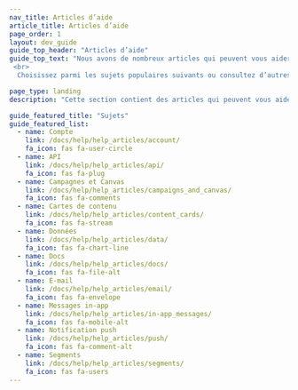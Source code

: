 ```yaml
---
nav_title: Articles d’aide
article_title: Articles d’aide
page_order: 1
layout: dev_guide
guide_top_header: "Articles d’aide"
guide_top_text: "Nous avons de nombreux articles qui peuvent vous aider à résoudre les problèmes et à révéler les dépendances dans vos campagnes. Si vous avez une suggestion pour un nouvel article d’assistance, laissez un commentaire au bas de cette page ou sur un autre article.  Vous pouvez également écrire un article vous-même en allant sur le <a href='https://github.com/braze-inc/braze-docs/wiki'>Référentiel des documents Braze</a> sur GitHub. <br>
 <br>
  Choisissez parmi les sujets populaires suivants ou consultez d’autres articles répertoriés dans le panneau de navigation sur votre gauche."

page_type: landing
description: "Cette section contient des articles qui peuvent vous aider à résoudre les problèmes et à révéler les dépendances lorsque vous utilisez Braze."

guide_featured_title: "Sujets"
guide_featured_list:
  - name: Compte
    link: /docs/help/help_articles/account/
    fa_icon: fas fa-user-circle
  - name: API
    link: /docs/help/help_articles/api/
    fa_icon: fas fa-plug
  - name: Campagnes et Canvas
    link: /docs/help/help_articles/campaigns_and_canvas/
    fa_icon: fas fa-comments
  - name: Cartes de contenu
    link: /docs/help/help_articles/content_cards/
    fa_icon: fas fa-stream
  - name: Données
    link: /docs/help/help_articles/data/
    fa_icon: fas fa-chart-line
  - name: Docs
    link: /docs/help/help_articles/docs/
    fa_icon: fas fa-file-alt
  - name: E-mail
    link: /docs/help/help_articles/email/
    fa_icon: fas fa-envelope
  - name: Messages in-app
    link: /docs/help/help_articles/in-app_messages/
    fa_icon: fas fa-mobile-alt
  - name: Notification push
    link: /docs/help/help_articles/push/
    fa_icon: fas fa-comment-alt
  - name: Segments
    link: /docs/help/help_articles/segments/
    fa_icon: fas fa-users
---
```


